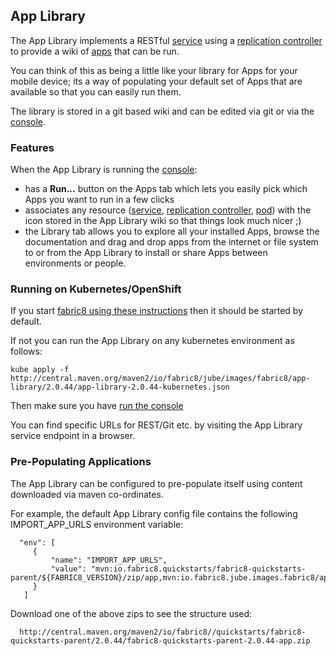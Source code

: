 ## App Library

The App Library implements a RESTful [service](services.html) using a [replication controller](replicationControllers.html) to provide a wiki of [apps](apps.html) that can be run.

You can think of this as being a little like your library for Apps for your mobile device; its a way of populating your default set of Apps that are available so that you can easily run them.

The library is stored in a git based wiki and can be edited via git or via the [console](console.html).

### Features

When the App Library is running the [console](console.html):

* has a **Run...** button on the Apps tab which lets you easily pick which Apps you want to run in a few clicks
* associates any resource ([service](services.html), [replication controller](replicationControllers.html), [pod](pod.html)) with the icon stored in the App Library wiki so that things look much nicer ;)
* the Library tab allows you to explore all your installed Apps, browse the documentation and drag and drop apps from the internet or file system to or from the App Library to install or share Apps between environments or people.

### Running on Kubernetes/OpenShift

If you start [fabric8 using these instructions](openShiftDocker.html) then it should be started by default.

If not you can run the App Library on any kubernetes environment as follows:

    kube apply -f  http://central.maven.org/maven2/io/fabric8/jube/images/fabric8/app-library/2.0.44/app-library-2.0.44-kubernetes.json

Then make sure you have [run the console](console.html)

You can find specific URLs for REST/Git etc. by visiting the App Library service endpoint in a browser.

### Pre-Populating Applications

The App Library can be configured to pre-populate itself using content downloaded via maven co-ordinates.

For example, the default App Library config file contains the following IMPORT_APP_URLS environment variable:

      "env": [
         {
             "name": "IMPORT_APP_URLS",
             "value": "mvn:io.fabric8.quickstarts/fabric8-quickstarts-parent/${FABRIC8_VERSION}/zip/app,mvn:io.fabric8.jube.images.fabric8/apps/${FABRIC8_VERSION}/zip/app"
         }
       ]
       
Download one of the above zips to see the structure used:

      http://central.maven.org/maven2/io/fabric8//quickstarts/fabric8-quickstarts-parent/2.0.44/fabric8-quickstarts-parent-2.0.44-app.zip